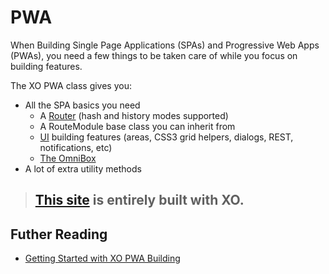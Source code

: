 # PWA

When Building Single Page Applications (SPAs) and Progressive Web Apps (PWAs), you need a few things to be taken care of while you focus on building features.

The XO PWA class gives you:

- All the SPA basics you need 
  - A [Router](./router.md) (hash and history modes supported)
  - A RouteModule base class you can inherit from
  - [UI](./ui.md) building features (areas, CSS3 grid helpers, dialogs, REST, notifications, etc)
  - [The OmniBox](./omnibox.md)
- A lot of extra utility methods

> ## [This site](/) is entirely built with XO.

## Futher Reading

- [Getting Started with XO PWA Building](./getting-started.md)

